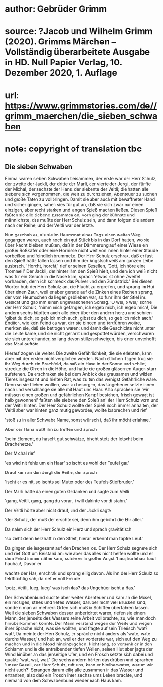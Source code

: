 # author: Gebrüder Grimm
# source: ?Jacob und Wilhelm Grimm (2020). Grimms Märchen – Vollständig überarbeitete Ausgabe in HD. Null Papier Verlag, 10. Dezember 2020, 1. Auflage
# url: https://www.grimmstories.com/de//grimm_maerchen/die_sieben_schwaben
# note: copyright of translation tbc

## Die sieben Schwaben 

Einmal waren sieben Schwaben beisammen, der erste war der Herr Schulz,
der zweite der Jackli, der dritte der Marli, der vierte der Jergli, der
fünfte der Michal, der sechste der Hans, der siebente der Veitli; die
hatten alle siebene sich vorgenommen, die Welt zu durchziehen, Abenteuer
zu suchen und große Taten zu vollbringen. Damit sie aber auch mit
bewaffneter Hand und sicher gingen, sahen sies für gut an, daß sie sich
zwar nur einen einzigen, aber recht starken und langen Spieß machen
ließen. Diesen Spieß faßten sie alle siebene zusammen an, vorn ging der
kühnste und männlichste, das mußte der Herr Schulz sein, und dann
folgten die andern nach der Reihe, und der Veitli war der letzte.

Nun geschah es, als sie im Heumonat eines Tags einen weiten Weg gegangen
waren, auch noch ein gut Stück bis in das Dorf hatten, wo sie über Nacht
bleiben mußten, daß in der Dämmerung auf einer Wiese ein großer Roßkäfer
oder eine Hornisse nicht weit von ihnen hinter einer Staude vorbeiflog
und feindlich brummelte. Der Herr Schulz erschrak, daß er fast den Spieß
hätte fallen lassen und ihm der Angstschweiß am ganzen Leibe ausbrach.
'Horcht, horcht,' rief er seinen Gesellen, 'Gott, ich höre eine
Trommel!' Der Jackli, der hinter ihm den Spieß hielt, und dem ich weiß
nicht was für ein Geruch in die Nase kam, sprach 'etwas ist ohne
Zweifel vorhanden, denn ich schmeck das Pulver und den Zündstrick.' Bei
diesen Worten hub der Herr Schulz an, die Flucht zu ergreifen, und
sprang im Hui über einen Zaun, weil er aber gerade auf die Zinken eines
Rechen sprang, der vom Heumachen da liegen geblieben war, so fuhr ihm
der Stiel ins Gesicht und gab ihm einen ungewaschenen Schlag. 'O wei, o
wei,' schrie der Herr Schulz, 'nimm mich gefangen, ich ergeb mich, ich
ergeb mich!, Die andern sechs hüpften auch alle einer über den andern
herzu und schrien 'gibst du dich, so geb ich mich auch, gibst du dich,
so geb ich mich auch.' Endlich, wie kein Feind da war, der sie binden
und fortführen wollte, merkten sie, daß sie betrogen waren: und damit
die Geschichte nicht unter die Leute käme, und sie nicht genarrt und
gespottet würden, verschwuren sie sich untereinander, so lang davon
stillzuschweigen, bis einer unverhofft das Maul auftäte.

Hierauf zogen sie weiter. Die zweite Gefährlichkeit, die sie erlebten,
kann aber mit der ersten nicht verglichen werden. Nach etlichen Tagen
trug sie ihr Weg durch ein Brachfeld, da saß ein Hase in der Sonne und
schlief, streckte die Ohren in die Höhe, und hatte die großen gläsernen
Augen starr aufstehen. Da erschraken sie bei dem Anblick des grausamen
und wilden Tieres insgesamt und hielten Rat, was zu tun das wenigst
Gefährliche wäre. Denn so sie fliehen wollten, war zu besorgen, das
Ungeheuer setzte ihnen nach und verschlänge sie alle mit Haut und Haar.
Also sprachen sie 'wir müssen einen großen und gefährlichen Kampf
bestehen, frisch gewagt ist halb gewonnen!' faßten alle siebene den
Spieß an' der Herr Schulz vorn und der Veitli hinten. Der Herr Schulz
wollte den Spieß noch immer anhalten, der Veitli aber war hinten ganz
mutig geworden, wollte losbrechen und rief

'stoß zu in aller Schwabe Name,
sonst wünsch i, daß ihr möcht erlahme.'

Aber der Hans wußt ihn zu treffen und sprach

'beim Element, du hascht gut schwätze,
bischt stets der letscht beim Drachehetze.'

Der Michal rief

'es wird nit fehle um ein Haar'
so ischt es wohl der Teufel gar.'

Drauf kam an den Jergli die Reihe, der sprach

'ischt er es nit, so ischts sei Muter
oder des Teufels Stiefbruder.'

Der Marli hatte da einen guten Gedanken und sagte zum Veitli

'gang, Veitli, gang, gang du voran,
i will dahinte vor di stahn.'

Der Veitli hörte aber nicht drauf, und der Jackli sagte

'der Schulz, der muß der erschte sei,
denn ihm gebührt die Ehr allei.'

Da nahm sich der Herr Schulz ein Herz und sprach gravitätisch

'so zieht denn herzhaft in den Streit,
hieran erkennt man tapfre Leut.'

Da gingen sie insgesamt auf den Drachen los. Der Herr Schulz segnete
sich und rief Gott um Beistand an: wie aber das alles nicht helfen
wollte und er dem Feind immer näher kam, schrie er in großer Angst
'hau; hurlehau! hau! hauhau!, Davon er

wachte der Has, erschrak und sprang eilig davon. Als ihn der Herr Schulz
so feldflüchtig sah, da rief er voll Freude

'potz, Veitli, lueg, lueg' was isch das?
das Ungehüer ischt a Has.'

Der Schwabenbund suchte aber weiter Abenteuer und kam an die Mosel, ein
mosiges, stilles und tiefes Wasser, darüber nicht viel Brücken sind,
sondern man an mehrern Orten sich muß in Schiffen überfahren lassen.
Weil die sieben Schwaben dessen unberichtet waren, riefen sie einem
Mann, der jenseits des Wassers seine Arbeit vollbrachte, zu, wie man
doch hinüberkommen könnte. Der Mann verstand wegen der Weite und wegen
ihrer Sprache nicht, was sie wollten, und fragte auf sein Trierisch
'wat? wat!, Da meinte der Herr Schulz, er spräche nicht anders als
'wate, wate durchs Wasser,' und hub an, weil er der vorderste war,
sich auf den Weg zu machen und in die Mosel hineinzugehen. Nicht lang,
so versank er in den Schlamm und in die antreibenden tiefen Wellen,
seinen Hut aber jagte der Wind hinüber an das jenseitige Ufer, und ein
Frosch setzte sich dabei und quakte 'wat, wat, wat.' Die sechs andern
hörten das drüben und sprachen 'unser Gesell, der Herr Schulz, ruft
uns, kann er hinüberwaten, warum wir nicht auch?' Sprangen darum eilig
alle zusammen in das Wasser und ertranken, also daß ein Frosch ihrer
sechse ums Leben brachte, und niemand von dem Schwabenbund wieder nach
Haus kam.
